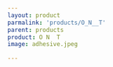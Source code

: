 ```yaml
---
layout: product
parmalink: 'products/O_N__T'
parent: products
product: O N  T 
image: adhesive.jpeg

---
```

